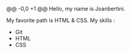 @@ -0,0 +1 @@
Hello, my name is Joanbertini.

My favorite path is HTML & CSS.
My skills :
- Git
- HTML
- CSS
